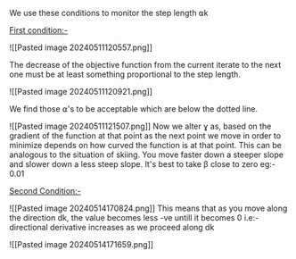 We use these conditions to monitor the step length ⍺k

<u>First condition:-</u>

![[Pasted image 20240511120557.png]]

The decrease of the objective function from the current iterate to the next one must be at least something proportional to the step length.

![[Pasted image 20240511120921.png]]

We find those ⍺'s to be acceptable which are below the dotted line.

![[Pasted image 20240511121507.png]]
Now we alter ɣ as, based on the gradient of the function at that point as the next point we move in order to minimize depends on how curved the function is at that point.
This can be analogous to the situation of skiing. You move faster down a steeper slope and slower down a less steep slope.
It's best to take β close to zero eg:- 0.01

<u>Second Condition:-</u>

![[Pasted image 20240514170824.png]]
This means that as you move along the direction dk, the value becomes less -ve untill it becomes 0 i.e:- directional derivative increases as we proceed along dk

![[Pasted image 20240514171659.png]]
